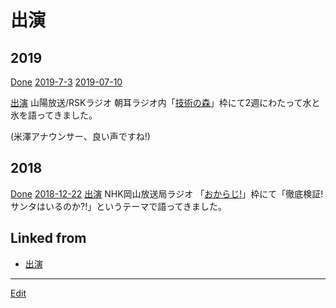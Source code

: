 # 出演

## 2019

[Done](Done.md) 
[2019-7-3](2019-7-3.md) [2019-07-10](2019-07-10.md) 

[出演](出演.md) 
山陽放送/RSKラジオ 朝耳ラジオ内「[技術の森](https://www.facebook.com/technologymori/)」枠にて2週にわたって水と氷を語ってきました。

(米澤アナウンサー、良い声ですね!)



## 2018

[Done](Done.md) 
[2018-12-22](2018-12-22.md) 
[出演](出演.md) 
NHK岡山放送局ラジオ 「[おからじ!](https://www.nhk.or.jp/okayama/program/okaradi[index](index.md).html)」枠にて「徹底検証! サンタはいるのか?!」というテーマで語ってきました。



## Linked from

* [出演](出演.md)


----
[Edit](https://github.com/vitroid/vitroid.github.io/edit/master/MD/出演.md)
